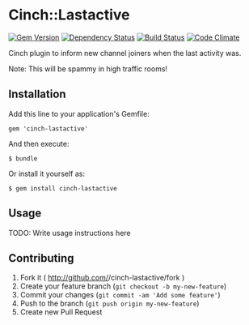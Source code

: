 # Cinch::Lastactive

[![Gem Version](https://badge.fury.io/rb/cinch-lastactive.png)](http://badge.fury.io/rb/cinch-lastactive)
[![Dependency Status](https://gemnasium.com/bhaberer/cinch-lastactive.png)](https://gemnasium.com/bhaberer/cinch-lastactive)
[![Build Status](https://travis-ci.org/bhaberer/cinch-lastactive.png?branch=master)](https://travis-ci.org/bhaberer/cinch-lastactive)
[![Code Climate](https://codeclimate.com/github/bhaberer/cinch-lastactive.png)](https://codeclimate.com/github/bhaberer/cinch-lastactive)

Cinch plugin to inform new channel joiners when the last activity was.

Note: This will be spammy in high traffic rooms!

## Installation

Add this line to your application's Gemfile:

    gem 'cinch-lastactive'

And then execute:

    $ bundle

Or install it yourself as:

    $ gem install cinch-lastactive

## Usage

TODO: Write usage instructions here

## Contributing

1. Fork it ( http://github.com/<my-github-username>/cinch-lastactive/fork )
2. Create your feature branch (`git checkout -b my-new-feature`)
3. Commit your changes (`git commit -am 'Add some feature'`)
4. Push to the branch (`git push origin my-new-feature`)
5. Create new Pull Request
